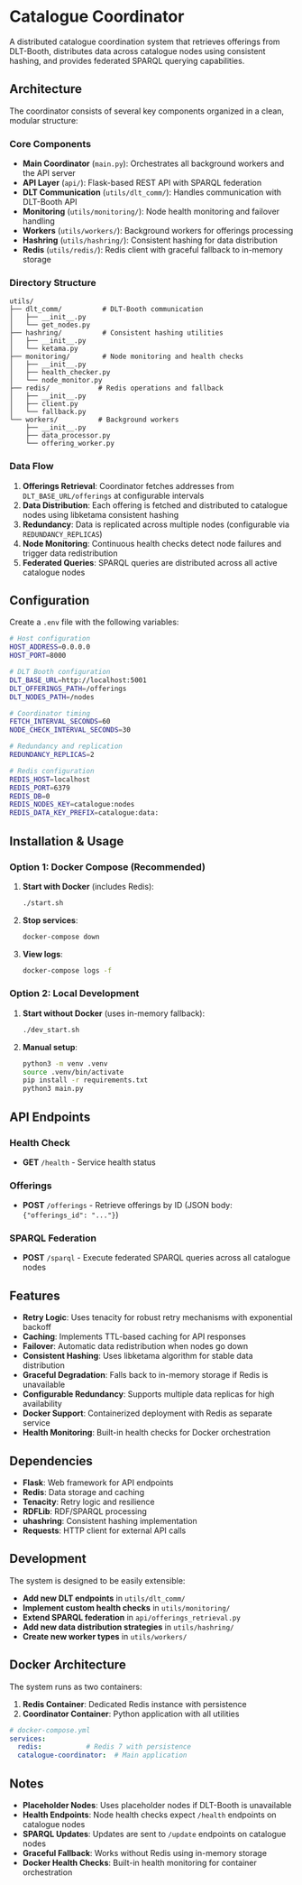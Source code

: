 # Catalogue Coordinator

A distributed catalogue coordination system that retrieves offerings from DLT-Booth, distributes data across catalogue nodes using consistent hashing, and provides federated SPARQL querying capabilities.

## Architecture

The coordinator consists of several key components organized in a clean, modular structure:

### Core Components

- **Main Coordinator** (`main.py`): Orchestrates all background workers and the API server
- **API Layer** (`api/`): Flask-based REST API with SPARQL federation
- **DLT Communication** (`utils/dlt_comm/`): Handles communication with DLT-Booth API
- **Monitoring** (`utils/monitoring/`): Node health monitoring and failover handling
- **Workers** (`utils/workers/`): Background workers for offerings processing
- **Hashring** (`utils/hashring/`): Consistent hashing for data distribution
- **Redis** (`utils/redis/`): Redis client with graceful fallback to in-memory storage

### Directory Structure

```
utils/
├── dlt_comm/          # DLT-Booth communication
│   ├── __init__.py
│   └── get_nodes.py
├── hashring/          # Consistent hashing utilities
│   ├── __init__.py
│   └── ketama.py
├── monitoring/        # Node monitoring and health checks
│   ├── __init__.py
│   ├── health_checker.py
│   └── node_monitor.py
├── redis/            # Redis operations and fallback
│   ├── __init__.py
│   ├── client.py
│   └── fallback.py
└── workers/          # Background workers
    ├── __init__.py
    ├── data_processor.py
    └── offering_worker.py
```

### Data Flow

1. **Offerings Retrieval**: Coordinator fetches addresses from `DLT_BASE_URL/offerings` at configurable intervals
2. **Data Distribution**: Each offering is fetched and distributed to catalogue nodes using libketama consistent hashing
3. **Redundancy**: Data is replicated across multiple nodes (configurable via `REDUNDANCY_REPLICAS`)
4. **Node Monitoring**: Continuous health checks detect node failures and trigger data redistribution
5. **Federated Queries**: SPARQL queries are distributed across all active catalogue nodes

## Configuration

Create a `.env` file with the following variables:

```bash
# Host configuration
HOST_ADDRESS=0.0.0.0
HOST_PORT=8000

# DLT Booth configuration
DLT_BASE_URL=http://localhost:5001
DLT_OFFERINGS_PATH=/offerings
DLT_NODES_PATH=/nodes

# Coordinator timing
FETCH_INTERVAL_SECONDS=60
NODE_CHECK_INTERVAL_SECONDS=30

# Redundancy and replication
REDUNDANCY_REPLICAS=2

# Redis configuration
REDIS_HOST=localhost
REDIS_PORT=6379
REDIS_DB=0
REDIS_NODES_KEY=catalogue:nodes
REDIS_DATA_KEY_PREFIX=catalogue:data:
```

## Installation & Usage

### Option 1: Docker Compose (Recommended)

1. **Start with Docker** (includes Redis):
   ```bash
   ./start.sh
   ```

2. **Stop services**:
   ```bash
   docker-compose down
   ```

3. **View logs**:
   ```bash
   docker-compose logs -f
   ```

### Option 2: Local Development

1. **Start without Docker** (uses in-memory fallback):
   ```bash
   ./dev_start.sh
   ```

2. **Manual setup**:
   ```bash
   python3 -m venv .venv
   source .venv/bin/activate
   pip install -r requirements.txt
   python3 main.py
   ```

## API Endpoints

### Health Check
- **GET** `/health` - Service health status

### Offerings
- **POST** `/offerings` - Retrieve offerings by ID (JSON body: `{"offerings_id": "..."}`)

### SPARQL Federation
- **POST** `/sparql` - Execute federated SPARQL queries across all catalogue nodes

## Features

- **Retry Logic**: Uses tenacity for robust retry mechanisms with exponential backoff
- **Caching**: Implements TTL-based caching for API responses
- **Failover**: Automatic data redistribution when nodes go down
- **Consistent Hashing**: Uses libketama algorithm for stable data distribution
- **Graceful Degradation**: Falls back to in-memory storage if Redis is unavailable
- **Configurable Redundancy**: Supports multiple data replicas for high availability
- **Docker Support**: Containerized deployment with Redis as separate service
- **Health Monitoring**: Built-in health checks for Docker orchestration

## Dependencies

- **Flask**: Web framework for API endpoints
- **Redis**: Data storage and caching
- **Tenacity**: Retry logic and resilience
- **RDFLib**: RDF/SPARQL processing
- **uhashring**: Consistent hashing implementation
- **Requests**: HTTP client for external API calls

## Development

The system is designed to be easily extensible:

- **Add new DLT endpoints** in `utils/dlt_comm/`
- **Implement custom health checks** in `utils/monitoring/`
- **Extend SPARQL federation** in `api/offerings_retrieval.py`
- **Add new data distribution strategies** in `utils/hashring/`
- **Create new worker types** in `utils/workers/`

## Docker Architecture

The system runs as two containers:

1. **Redis Container**: Dedicated Redis instance with persistence
2. **Coordinator Container**: Python application with all utilities

```yaml
# docker-compose.yml
services:
  redis:           # Redis 7 with persistence
  catalogue-coordinator:  # Main application
```

## Notes

- **Placeholder Nodes**: Uses placeholder nodes if DLT-Booth is unavailable
- **Health Endpoints**: Node health checks expect `/health` endpoints on catalogue nodes
- **SPARQL Updates**: Updates are sent to `/update` endpoints on catalogue nodes
- **Graceful Fallback**: Works without Redis using in-memory storage
- **Docker Health Checks**: Built-in health monitoring for container orchestration
